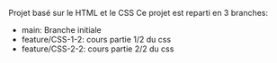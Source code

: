 Projet basé sur le HTML et le CSS
Ce projet est reparti en 3 branches:

- main: Branche initiale
- feature/CSS-1-2: cours partie 1/2 du css
- feature/CSS-2-2: cours partie 2/2 du css
